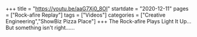 +++
title = "https://youtu.be/aaG7Xj0_8OI"
startdate = "2020-12-11"
pages = ["Rock-afire Replay"]
tags = ["Videos"]
categories = ["Creative Engineering","ShowBiz Pizza Place"]
+++
The Rock-afire Plays Light It Up... But something isn't right......
